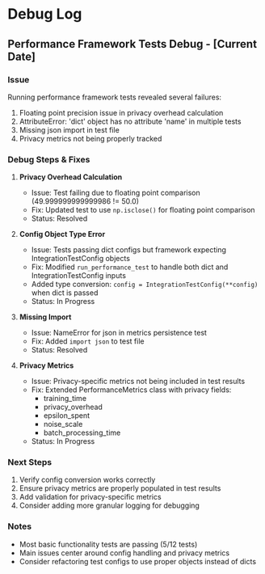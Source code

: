 # Debug Log

## Performance Framework Tests Debug - [Current Date]

### Issue
Running performance framework tests revealed several failures:
1. Floating point precision issue in privacy overhead calculation
2. AttributeError: 'dict' object has no attribute 'name' in multiple tests
3. Missing json import in test file
4. Privacy metrics not being properly tracked

### Debug Steps & Fixes

1. **Privacy Overhead Calculation**
   - Issue: Test failing due to floating point comparison (49.999999999999986 != 50.0)
   - Fix: Updated test to use `np.isclose()` for floating point comparison
   - Status: Resolved

2. **Config Object Type Error**
   - Issue: Tests passing dict configs but framework expecting IntegrationTestConfig objects
   - Fix: Modified `run_performance_test` to handle both dict and IntegrationTestConfig inputs
   - Added type conversion: `config = IntegrationTestConfig(**config)` when dict is passed
   - Status: In Progress

3. **Missing Import**
   - Issue: NameError for json in metrics persistence test
   - Fix: Added `import json` to test file
   - Status: Resolved

4. **Privacy Metrics**
   - Issue: Privacy-specific metrics not being included in test results
   - Fix: Extended PerformanceMetrics class with privacy fields:
     - training_time
     - privacy_overhead
     - epsilon_spent
     - noise_scale
     - batch_processing_time
   - Status: In Progress

### Next Steps
1. Verify config conversion works correctly
2. Ensure privacy metrics are properly populated in test results
3. Add validation for privacy-specific metrics
4. Consider adding more granular logging for debugging

### Notes
- Most basic functionality tests are passing (5/12 tests)
- Main issues center around config handling and privacy metrics
- Consider refactoring test configs to use proper objects instead of dicts 